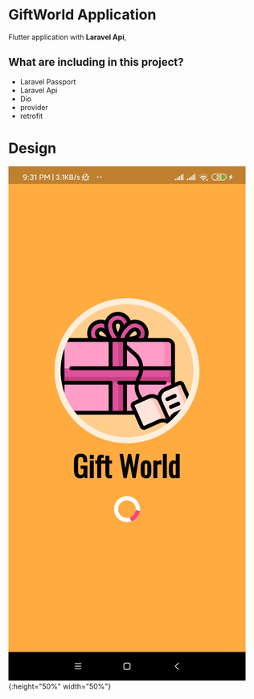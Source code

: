 # GiftWorld Application

Flutter application with **Laravel Api**,


## What are including in this project?
- Laravel Passport 
- Laravel Api
- Dio
- provider
- retrofit

# Design 

![alt text](https://github.com/veerLH/Gift_World/blob/master/img/screen_shot/img0.jpg?raw=true){:height="50%" width="50%"}
